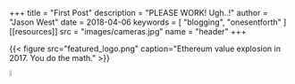 +++
title = "First Post"
description = "PLEASE WORK! Ugh..!"
author = "Jason West"
date = 2018-04-06
keywords = [
  "blogging",
  "onesentforth"
]
[[resources]]
  src = "images/cameras.jpg"
  name = "header"
+++

{{< figure src="featured_logo.png" caption="Ethereum value explosion in 2017. You do the math." >}}

<img src="osf-logo2.svg" height="5%" width="5%">
